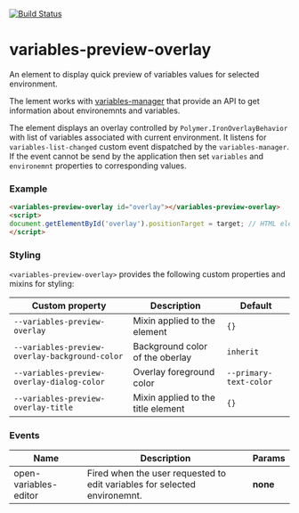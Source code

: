 [![Build Status](https://travis-ci.org/advanced-rest-client/variables-preview-overlay.svg?branch=stage)](https://travis-ci.org/advanced-rest-client/variables-preview-overlay)  

# variables-preview-overlay

An element to display quick preview of variables values for selected environment.

The lement works with [variables-manager](https://github.com/advanced-rest-client/variables-manager/)
that provide an API to get information about environemnts and variables.

The element displays an overlay controlled by `Polymer.IronOverlayBehavior` with
list of variables associated with current environment.
It listens for `variables-list-changed` custom event dispatched by the `variables-manager`.
If the event cannot be send by the application then set `variables` and `environemnt`
properties to corresponding values.

### Example

```html
<variables-preview-overlay id="overlay"></variables-preview-overlay>
<script>
document.getElementById('overlay').positionTarget = target; // HTML element
</script>
```

### Styling
`<variables-preview-overlay>` provides the following custom properties and mixins for styling:

Custom property | Description | Default
----------------|-------------|----------
`--variables-preview-overlay` | Mixin applied to the element | `{}`
`--variables-preview-overlay-background-color` | Background color of the oberlay | `inherit`
`--variables-preview-overlay-dialog-color` | Overlay foreground color | `--primary-text-color`
`--variables-preview-overlay-title` | Mixin applied to the title element | `{}`



### Events
| Name | Description | Params |
| --- | --- | --- |
| open-variables-editor | Fired when the user requested to edit variables for selected environemnt. | __none__ |
